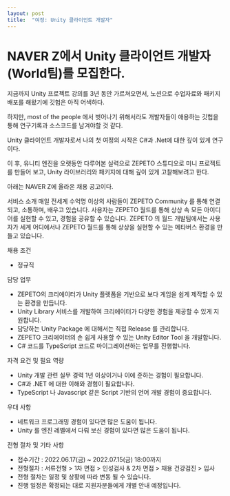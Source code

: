 ```yaml
---
layout: post
title:  "여정: Unity 클라이언트 개발자"
---
```


# NAVER Z에서 Unity 클라이언트 개발자(World팀)를 모집한다.

지금까지 Unity 프로젝트 강의를 3년 동안 가르쳐오면서, 노션으로 수업자료와 패키지 배포를 해왔기에 깃헙은 아직 어색하다.

하지만, most of the people 에서 벗어나기 위해서라도 개발자들이 애용하는 깃헙을 통해 연구기록과 소스코드를 남겨야할 것 같다.

Unity 클라이언트 개발자로서 나의 첫 여정의 시작은 C#과 .Net에 대한 깊이 있게 연구이다.

이 후, 유니티 엔진을 오랫동안 다루어본 실력으로 ZEPETO 스튜디오로 미니 프로젝트를 만들어 보고, Unity 라이브러리와 패키지에 대해 깊이 있게 고찰해보려고 한다.


아래는 NAVER Z에 올라온 채용 공고이다.

서비스 소개
 매일 전세계 수억명 이상의 사람들이 ZEPETO Community 를 통해 연결되고, 소통하며, 배우고 있습니다. 
 사용자는 ZEPETO 월드를 통해 상상 속 모든 아이디어를 실현할 수 있고, 경험을 공유할 수 있습니다.
 ZEPETO 의 월드 개발팀에서는 사용자가 세계 어디에서나 ZEPETO 월드를 통해 상상을 실현할 수 있는 메타버스 환경을 만들고 있습니다.


채용 조건
- 정규직


담당 업무
- ZEPETO의 크리에이터가 Unity 플렛폼을 기반으로 보다 게임을 쉽게 제작할 수 있는 환경을 만듭니다.
- Unity Library 서비스를 개발하여 크리에이터가 다양한 경험을 제공할 수 있게 지원합니다.
- 담당하는 Unity Package 에 대해서는 직접 Release 를 관리합니다.
- ZEPETO 크리에이터의 손 쉽게 사용할 수 있는 Unity Editor Tool 을 개발합니다.
- C# 코드를 TypeScript 코드로 마이그레이션하는 업무를 진행합니다.


자격 요건 및 필요 역량
- Unity 개발 관련 실무 경력 1년 이상이거나 이에 준하는 경험이 필요합니다.
- C#과 .NET 에 대한 이해와 경험이 필요합니다.
- TypeScript 나 Javascript 같은 Script 기반의 언어 개발 경험이 중요합니다.


우대 사항
- 네트워크 프로그래밍 경험이 있다면 많은 도움이 됩니다.
- Unity 를 엔진 레벨에서 다뤄 보신 경험이 있다면 많은 도움이 됩니다.


전형 절차 및 기타 사항
- 접수기간 : 2022.06.17(금) ~ 2022.07.15(금) 18:00까지
- 전형절차 : 서류전형 > 1차 면접 > 인성검사 & 2차 면접 > 채용 건강검진 > 입사
- 전형 절차는 일정 및 상황에 따라 변동 될 수 있습니다.
- 진행 일정은 확정되는 대로 지원자분들에게 개별 안내 예정입니다.
